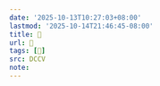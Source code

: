 ```yaml
---
date: '2025-10-13T10:27:03+08:00'
lastmod: '2025-10-14T21:46:45-08:00'
title: 􄈭
url: 􄈭
tags: [𡰌]
src: DCCV
note:
---
```

